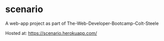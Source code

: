 # scenario
A web-app project as part of The-Web-Developer-Bootcamp-Colt-Steele

Hosted at: https://scenario.herokuapp.com/

